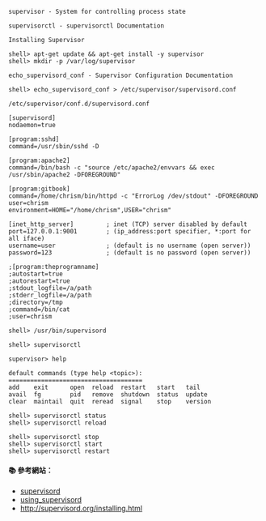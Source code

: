 `supervisor - System for controlling process state`

`supervisorctl - supervisorctl Documentation`

`Installing Supervisor`

```
shell> apt-get update && apt-get install -y supervisor
shell> mkdir -p /var/log/supervisor
```


`echo_supervisord_conf - Supervisor Configuration Documentation`


```
shell> echo_supervisord_conf > /etc/supervisor/supervisord.conf
```

`/etc/supervisor/conf.d/supervisord.conf`

```
[supervisord]
nodaemon=true

[program:sshd]
command=/usr/sbin/sshd -D

[program:apache2]
command=/bin/bash -c "source /etc/apache2/envvars && exec /usr/sbin/apache2 -DFOREGROUND"
```


```
[program:gitbook]
command=/home/chrism/bin/httpd -c "ErrorLog /dev/stdout" -DFOREGROUND
user=chrism
environment=HOME="/home/chrism",USER="chrism"
```




```
[inet_http_server]         ; inet (TCP) server disabled by default
port=127.0.0.1:9001        ; (ip_address:port specifier, *:port for all iface)
username=user              ; (default is no username (open server))
password=123               ; (default is no password (open server))
```

```
;[program:theprogramname]
;autostart=true
;autorestart=true
;stdout_logfile=/a/path
;stderr_logfile=/a/path
;directory=/tmp
;command=/bin/cat
;user=chrism
```

```
shell> /usr/bin/supervisord
```

```
shell> supervisorctl

supervisor> help
```

```
default commands (type help <topic>):
=====================================
add    exit      open  reload  restart   start   tail   
avail  fg        pid   remove  shutdown  status  update 
clear  maintail  quit  reread  signal    stop    version
```

```
shell> supervisorctl status
shell> supervisorctl reload

shell> supervisorctl stop
shell> supervisorctl start
shell> supervisorctl restart
```

#### :books: 參考網站：
- [supervisord](http://supervisord.org/)
- [using_supervisord](https://docs.docker.com/engine/admin/using_supervisord/)
- http://supervisord.org/installing.html